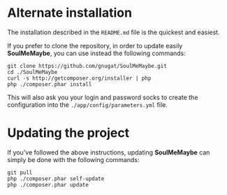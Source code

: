 # Alternate installation

The installation described in the `README.md` file is the quickest and easiest.

If you prefer to clone the repository, in order to update easily
**SoulMeMaybe**, you can use instead the following commands:

    git clone https://github.com/gnugat/SoulMeMaybe.git
    cd ./SoulMeMaybe
    curl -s http://getcomposer.org/installer | php
    php ./composer.phar install

This will also ask you your login and password socks to create the
configuration into the `./app/config/parameters.yml` file.

# Updating the project

If you've followed the above instructions, updating **SoulMeMaybe** can simply
be done with the following commands:

    git pull
    php ./composer.phar self-update
    php ./composer.phar update

